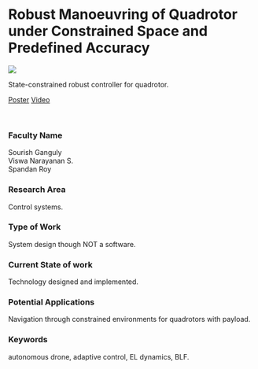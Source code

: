 # Robust Manoeuvring of Quadrotor under Constrained Space and Predefined Accuracy

![](https://i.imgur.com/EDx9qQ0.png)

State-constrained robust controller for quadrotor.

[Poster](02.%20Robust%20Manoeuvring%20of%20Quadrotor%20under%20Constrained%20Space%20and%20Predefined%20Accuracy.pdf)
[Video](https://youtu.be/eSpGAbRJuUk)

<br>


### Faculty Name

Sourish Ganguly<br>
Viswa Narayanan S.<br>
Spandan Roy


### Research Area

Control systems.


### Type of Work

System design though NOT a software.


### Current State of work

Technology designed and implemented.


### Potential Applications

Navigation through constrained environments for quadrotors with payload.


### Keywords

autonomous drone, adaptive control, EL dynamics, BLF.
